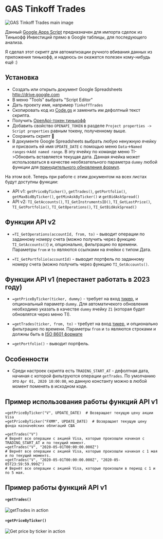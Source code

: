 # GAS Tinkoff Trades
![GAS Tinkoff Trades main image](https://github.com/ErhoSen/gas-tinkoff-trades/raw/master/images/main-image.jpg "GAS Tinkoff Trades main image")

Данный [Google Apps Script](https://developers.google.com/apps-script) предназначен для импорта сделок из Тинькофф Инвестиций прямо в Google таблицы, для последующего анализа. 

Я сделал этот скрипт для автоматизации ручного вбивания данных из приложения тинькофф, и надеюсь он окажется полезен кому-нибудь ещё :)

## Установка

* Создать или открыть документ Google Spreadsheets http://drive.google.com
* В меню "Tools" выбрать "Script Editor"
* Дать проекту имя, например `TinkoffTrades`
* Скопировать код из [Code.gs](https://raw.githubusercontent.com/ErhoSen/gas-tinkoff-trades/master/Code.gs) и заменить им дефолтный текст скрипта.
* Получить [OpenApi-токен тинькофф](https://tinkoffcreditsystems.github.io/invest-openapi/auth/)
* Добавить свойство `OPENAPI_TOKEN` в разделе `Project properties -> Script properties` равным токену, полученному выше.
* Сохранить скрипт 💾
* В документе Google Spreadsheets выбрать любую ненужную ячейку и присвоить ей имя `UPDATE_DATE` с помощью меню `Data`->`Named ranges`->`Add named range`. В эту ячейку по команде меню TI->Обновить вставляется текущая дата. Данная ячейка может использоваться в качестве необязательного параметра `dummy` любой функции для [принудительного обновления формул](https://stackoverflow.com/a/27656313).

На этом всё. Теперь при работе с этим документом на всех листах будут доступны функции:
* API v1: `getPriceByTicker()`, `getTrades()`, `getPortfolio()`, `getMaxBidByTicker()`, `getMinAskByTicker()` и `getBidAskSpread()`
* API v2: `TI_GetAccounts()`, `TI_GetInstrumentsID()`, `TI_GetLastPrice()`, `TI_GetPortfolio()`, `TI_GetOperations()`, `TI_GetBidAskSpread()`

## Функции API v2

* `=TI_GetOperations(accountId, from, to)` - выводит операции по заданному номеру счета (можно получить через функцию `TI_GetAccounts()`) и, опционально, фильтрацию по времени. Параметры `from` и `to` являются ссылками на ячейки с типом Дата.

* `=TI_GetPortfolio(accountId)` - выводит портфель по заданному номеру счета (можно получить через функцию `TI_GetAccounts()`.

## Функции API v1 (перестанет работать в 2023 году)

* `=getPriceByTicker(ticker, dummy)` - требует на вход [тикер](https://ru.wikipedia.org/wiki/%D0%A2%D0%B8%D0%BA%D0%B5%D1%80), и опциональный параметр `dummy`. Для автоматичекого обновления необходимо указать в качестве `dummy` ячейку `Z1` (которая будет обновлятся через меню TI).

* `=getTrades(ticker, from, to)` - требует на вход [тикер](https://ru.wikipedia.org/wiki/%D0%A2%D0%B8%D0%BA%D0%B5%D1%80), и опционально фильтрацию по времени. Параметры `from` и `to` являются строками и должны быть в [ISO 8601 формате](https://ru.wikipedia.org/wiki/ISO_8601)

* `=getPortfolio()` - выводит портфель.

## Особенности

* Среди настроек скрипта есть `TRADING_START_AT` - дефолтная дата, начиная с которой фильтруются операции `getTrades`. По умолчанию это `Apr 01, 2020 10:00:00`, но данную константу можно в любой момент поменять в исходном коде.

## Пример использования работы функций API v1

```
=getPriceByTicker("V", UPDATE_DATE)  # Возвращает текущую цену акции Visa
=getPriceByTicker("FXMM", UPDATE_DATE)  # Возвращает текущую цену фонда казначейских облигаций США

=getTrades("V") 
# Вернёт все операции с акцией Visa, которые произошли начиная с TRADING_START_AT и по текущий момент.
=getTrades("V", "2020-05-01T00:00:00.000Z") 
# Вернёт все операции с акцией Visa, которые произошли начиная с 1 мая и по текущий моментs.
=getTrades("V", "2020-05-01T00:00:00.000Z", "2020-05-05T23:59:59.999Z") 
# Вернёт все операции с акцией Visa, которые произошли в период с 1 и по 5 мая.
```

## Пример работы функций API v1

#### `=getTrades()`
![getTrades in action](https://github.com/ErhoSen/gas-tinkoff-trades/raw/master/images/get-trades-in-action.gif "getTrades in Action")

#### `=getPriceByTicker()`
![Get price by ticker in action](https://github.com/ErhoSen/gas-tinkoff-trades/raw/master/images/get-price-by-ticker.gif)
